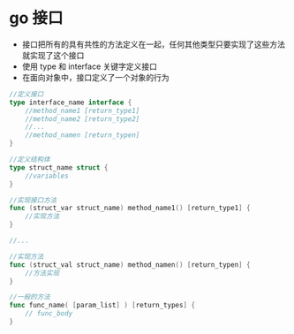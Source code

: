 # go 接口

- 接口把所有的具有共性的方法定义在一起，任何其他类型只要实现了这些方法就实现了这个接口
- 使用 type 和 interface 关键字定义接口
- 在面向对象中，接口定义了一个对象的行为

```go
//定义接口
type interface_name interface {
    //method_name1 [return_type1]
    //method_name2 [return_type2]
    //...
    //method_namen [return_typen]
}

//定义结构体
type struct_name struct {
    //variables
}

//实现接口方法
func (struct_var struct_name) method_name1() [return_type1] {
    //实现方法
}

//...

//实现方法
func (struct_val struct_name) method_namen() [return_typen] {
    //方法实现
}

//一般的方法
func func_name( [param_list] ) [return_types] {
    // func_body
}
```
